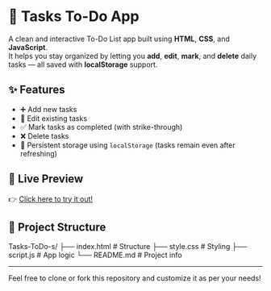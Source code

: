 # 📝 Tasks To-Do App

A clean and interactive To-Do List app built using **HTML**, **CSS**, and **JavaScript**.  
It helps you stay organized by letting you **add**, **edit**, **mark**, and **delete** daily tasks — all saved with **localStorage** support.

## ✨ Features

- ➕ Add new tasks
- 📝 Edit existing tasks
- ✅ Mark tasks as completed (with strike-through)
- ❌ Delete tasks
- 💾 Persistent storage using `localStorage` (tasks remain even after refreshing)

## 🔗 Live Preview

👉 [Click here to try it out!](https://lakshay-porwal.github.io/Tasks-ToDo-s/)

## 📁 Project Structure

Tasks-ToDo-s/
├── index.html # Structure
├── style.css # Styling
├── script.js # App logic
└── README.md # Project info

---

Feel free to clone or fork this repository and customize it as per your needs!
